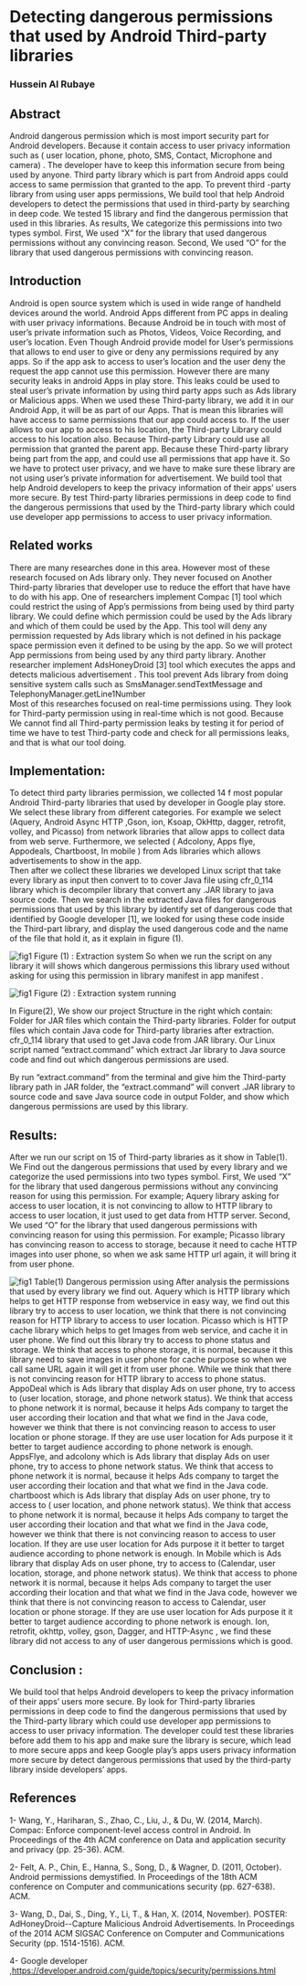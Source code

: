 # Detecting dangerous permissions that used by Android Third-party libraries  
### Hussein Al Rubaye

## Abstract
 Android dangerous permission which is most import security part for Android developers. Because it contain  access to user privacy information such as ( user location, phone, photo, SMS, Contact, Microphone and camera) . The developer have to keep this information secure from being used by anyone. Third party library which is part from Android apps could access to same permission that granted to the app. To prevent third -party library from using user apps permissions, We build tool that help Android developers to  detect the permissions that used in third-party  by searching in deep code. We tested 15 library and find the dangerous permission that used in this libraries. As results, We categorize this  permissions into two types symbol. First, We used “X” for the library that used dangerous permissions without any convincing reason. Second, We used  “O”   for the library that used dangerous permissions with convincing reason.


## Introduction

Android is open source system which is used in wide range of handheld devices around the world. Android Apps different from PC apps in dealing with user privacy informations.  Because Android  be in touch with most of user’s private information such as Photos, Videos, Voice Recording, and user’s location. Even Though Android provide model for User’s permissions that allows to end user to give or deny any permissions required by any apps. So if the app ask to access to user’s location and the user deny the request the app cannot use this permission. 
	However there are many security leaks in android Apps in play store. This leaks could be used to steal user’s private information by using third party apps such as Ads library or Malicious apps. When we used these  Third-party library, we add it in our Android App, it will be as part of our Apps. That is mean this libraries will have access to same permissions that our app could access to.   If the user allows to our app to access to his location, the Third-party Library could access to his location also. Because Third-party Library could use all permission that granted the parent app.  Because these Third-party library being part from the app, and could use all permissions that app have it. So we have to protect user privacy, and we have to make sure these library are not  using  user’s private information for advertisement. 
 	We build tool that help Android developers to keep the privacy information of their apps’ users more secure.  By test Third-party libraries permissions in deep code to find the dangerous permissions that used by the Third-party library which  could use developer app permissions to access to user privacy information. 


## Related works
There are many researches done in this area. However most of these research focused on Ads library only. They never focused on Another Third-party libraries that developer use to reduce the effort that have have to do with his app.
 One of researchers  implement  Compac [1] tool which could restrict the using of App’s permissions from being used by third party library. We could define which permission could be used by the Ads library and which of them could be used by the App. This tool will deny any permission requested by Ads library which is not defined in his package space permission even it defined to be using by the app. So we will protect App permissions from being used by any third party library. 
Another researcher implement AdsHoneyDroid [3] tool which executes the apps and detects malicious advertisement . This tool  prevent Ads library from doing sensitive system calls such as  SmsManager.sendTextMessage and TelephonyManager.getLine1Number  
	Most of this researches focused on real-time permissions using. They look for  Third-party permission using in real-time which is not good.  Because  We cannot find all Third-party permission leaks by testing it for period of time we have to test Third-party code and check for all permissions leaks, and that is what our tool doing.


## Implementation:

To detect third party libraries permission, we collected  14 f most  popular Android Third-party libraries that used by developer in Google play store. We select these library from different categories. For example we select  (Aquery, Android Async HTTP ,Gson, ion, Ksoap, OkHttp, dagger, retrofit, volley, and Picasso)  from network libraries that allow apps to  collect data from web serve. Furthermore, we selected ( Adcolony, Apps flye, Appodeals, Chartboost, In mobile ) from Ads libraries which allows advertisements  to show in the app.  
Then after we collect these libraries we developed  Linux script that take every library as input then convert to to cover Java file using cfr_0_114 library which is decompiler library  that convert any .JAR library to java source code. Then we  search in the  extracted Java files for dangerous permissions that used by this library  by identify set of dangerous code that identified by Google developer [1], we looked for using these code inside the Third-part library, and display the used  dangerous code and the name of the file that hold it, as it explain in figure (1). 

![fig1](http://www.attach.alruabye.net/adsvulnerablilty/figure1.png)
Figure (1) : Extraction system
  So when we run the script on any library it will shows which dangerous permissions this library used without asking for using this permission in library manifest  in app manifest .

![fig1](http://www.attach.alruabye.net/adsvulnerablilty/figure2.png)
Figure (2) : Extraction system running

In Figure(2), We show our project Structure in the right which contain:
Folder for JAR files which contain the Third-party libraries.
Folder for output files which contain Java code for Third-party libraries after extraction. 
 cfr_0_114 library that used to get Java code from JAR library.
Our Linux script named “extract.command” which  extract Jar library  to Java source code and find out which dangerous permissions are used.

By run “extract.command” from the terminal and give him the Third-party library path in JAR folder, the  “extract.command”  will convert .JAR library to source code and save Java source code in output Folder, and show which dangerous permissions are used by this library.


## Results:
After we run our script on 15 of Third-party libraries as it show in Table(1). We Find out the dangerous permissions that used by every library and  we categorize the used permissions into two types symbol. First, We used “X” for the library that used dangerous permissions without any convincing reason for using this permission. For example; Aquery library asking for access to user location, it is not convincing to allow to HTTP library to access to user location, it just  used to get data from HTTP server. Second, We used  “O”   for the library that used dangerous permissions with convincing reason for using this permission. For example; Picasso library has convincing reason to access to storage, because it need to cache HTTP images into user phone, so when we ask same HTTP url again, it will bring it from user phone.

![fig1](http://www.attach.alruabye.net/adsvulnerablilty/figure3.png)
Table(1) Dangerous  permission using
 	After analysis the permissions that used by every library we find out. Aquery which  is HTTP library which helps to get HTTP response from webservice in easy way, we find out this library  try to access to user location, we think  that there is not convincing reason for  HTTP library   to access to user location.  Picasso which  is HTTP cache library which helps to get Images  from web service, and cache it in user phone. We find out this library  try to access to phone status and storage. We think  that access to phone storage, it is normal, because it this library need to save images in user phone for cache purpose so when we call same URL again it will get it from user phone. While we think  that there is not convincing reason for  HTTP library   to access to phone status. 
 AppoDeal which  is Ads library that display Ads on user phone, try to access to (user location, storage, and phone network status). We think that access to phone network it is normal, because it helps Ads company to target the user according their location and that what we find in the Java code, however we think that  there is not convincing reason to access to user location or phone storage. If they are use user location for Ads purpose it it better to  target audience according to phone network is enough.  
AppsFlye, and adcolony which  is Ads library that display Ads on user phone, try to access to  phone network status. We think  that access to phone network it is normal, because it helps Ads company to target the user according their location and that what we find in the Java code. 
chartboost which  is Ads library that display Ads on user phone, try to access to ( user location, and phone network status). We think  that access to phone network it is normal, because it helps Ads company to target the user according their location and that what we find in the Java code, however we think that  there is not convincing reason to access to user location. If they are use user location for Ads purpose it it better to  target audience according to phone network is enough.
  In Mobile which  is Ads library that display Ads on user phone, try to access to (Calendar, user location, storage, and phone network status). We think  that access to phone network it is normal, because it helps Ads company to target the user according their location and that what we find in the Java code, however we think that  there is not convincing reason to access to  Calendar, user location or phone storage.  If they are use user location for Ads purpose it it better to  target audience according to phone network is enough.
Ion, retrofit, okhttp, volley, gson, Dagger, and HTTP-Async , we find these library did not access to any of user dangerous permissions which is good. 
 

## Conclusion :
We build tool that helps Android developers to keep the privacy information of their apps’ users more secure.  By look for Third-party libraries permissions in deep code to find the dangerous permissions that used by the Third-party library which  could use developer app permissions to access to user privacy information. The developer could test these libraries before add them to his app and make sure the library is secure, which lead to more secure apps and keep Google play’s apps users privacy information more secure by detect dangerous permissions that used by the third-party library  inside developers’ apps.



## References
 1- Wang, Y., Hariharan, S., Zhao, C., Liu, J., & Du, W. (2014, March). Compac: Enforce component-level access control in Android. In Proceedings of the 4th ACM conference on Data and application security and privacy (pp. 25-36). ACM.

 2- Felt, A. P., Chin, E., Hanna, S., Song, D., & Wagner, D. (2011, October). Android permissions demystified. In Proceedings of the 18th ACM conference on Computer and communications security (pp. 627-638). ACM.

 3- Wang, D., Dai, S., Ding, Y., Li, T., & Han, X. (2014, November). POSTER: AdHoneyDroid--Capture Malicious Android Advertisements. In Proceedings of the 2014 ACM SIGSAC Conference on Computer and Communications Security (pp. 1514-1516). ACM.

 4- Google developer ,https://developer.android.com/guide/topics/security/permissions.html
